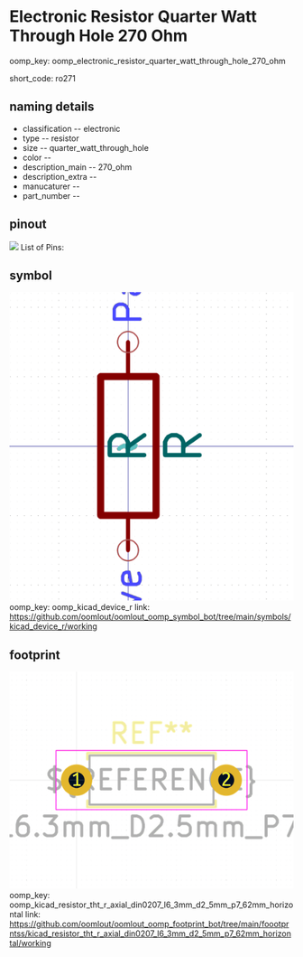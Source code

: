 # Electronic Resistor Quarter Watt Through Hole 270 Ohm
oomp_key: oomp_electronic_resistor_quarter_watt_through_hole_270_ohm  

short_code: ro271
## naming details
* classification -- electronic
* type -- resistor
* size -- quarter_watt_through_hole
* color -- 
* description_main -- 270_ohm
* description_extra -- 
* manucaturer -- 
* part_number -- 
## pinout
![](working_pinout_600.png)
List of Pins:

## symbol

![](symbol/0/working/working_600.png)  
oomp_key: oomp_kicad_device_r
link: https://github.com/oomlout/oomlout_oomp_symbol_bot/tree/main/symbols/kicad_device_r/working


## footprint

![](footprint/0/working/working_600.png)  
oomp_key: oomp_kicad_resistor_tht_r_axial_din0207_l6_3mm_d2_5mm_p7_62mm_horizontal
link: https://github.com/oomlout/oomlout_oomp_footprint_bot/tree/main/foootprntss/kicad_resistor_tht_r_axial_din0207_l6_3mm_d2_5mm_p7_62mm_horizontal/working

